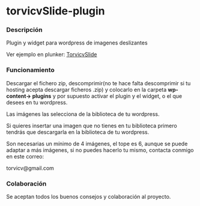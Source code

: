 # torvicvSlide-plugin

<h3>Descripción</h3>
<p>Plugin y widget para wordpress de imagenes deslizantes</p>
<p>Ver ejemplo en plunker: <a href="https://plnkr.co/edit/14V8jO8qxFKvk99bYJGc?p=preview">TorvicvSlide</a></p>
<h3>Funcionamiento</h3>
<p>Descargar el fichero zip, descomprimir(no te hace falta descomprimir si tu hosting acepta descargar ficheros
.zip) y colocarlo en la carpeta <strong>wp-content-> plugins</strong> y por supuesto activar el plugin y el widget,
 o el que desees en tu wordpress.</p>
<p>Las imágenes las selecciona de la biblioteca de tu wordpress.</p>
<p>Si quieres insertar una imagen que no tienes en tu biblioteca primero tendrás que descargarla en la biblioteca de
tu wordpress.</p>
<p>Son necesarias un mínimo de 4 imágenes, el tope es 6, aunque se puede adaptar a más imágenes, si no puedes hacerlo
tu mismo, contacta conmigo en este correo:</p>
<p>torvicv@gmail.com</p>
<h3>Colaboración</h3>
<p>Se aceptan todos los buenos consejos y colaboración al proyecto.</p>

